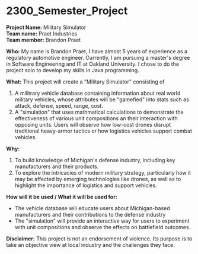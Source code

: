 # 2300_Semester_Project

**Project Name:** Military Simulator  
**Team name:** Praet Industries  
**Team member:** Brandon Praet 


**Who:** My name is Brandon Praet, I have almost 5 years of experience as a regulatory automotive engineer. Currently, I am pursuing a master's degree in Software Engineering and IT at Oakland University. I chose to do the project solo to develop my skills in Java programming. 
  
**What:** This project will create a "Military Simulator" consisting of 
1. A militrary vehicle database containing information about real world military vehicles, whose attributes will be "gamefied" into stats such as attack, defense, speed, range, cost.
2. A "simulation" that uses mathmatical calculations to demonstrate the effectiveness of various unit compositions an their interaction with opposing units. Users will observe how low-cost drones disrupt traditional heavy-armor tactics or how logistics vehicles support combat vehicles.
  
**Why:** 
1. To build knowledge of Michigan's defense industry, including key manufacturers and their products.
2. To explore the intricacies of modern military strategy, particularly how it may be affected by emerging technologies like drones, as well as to highlight the importance of logistics and support vehicles.
    
**How will it be used / What it will be used for:**  
- The vehicle database will educate users about Michigan-based manufacturers and their contributions to the defense industry
- The "simulation" will provide an interactive way for users to experiment with unit compositions and observe the effects on battlefield outcomes.

  

**Disclaimer:** This project is not an endorsement of violence. Its purpose is to take an objective view at local industry and the challenges they face. 


